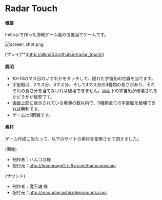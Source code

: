 # Radar Touch
#### 概要
tmlib.jsで作った海戦ゲーム風の位置当てゲームです。

![screen_shot.png](https://raw.githubusercontent.com/alkn203/radar_touch/gh-pages/screen_shot.png)

[プレイ]**](http://alkn203.github.io/radar_touch/)

#### 説明
* 10×10のマス目のいずれかをタッチして、隠れた宇宙船の位置を当てます。
* 宇宙船は、2マス分、3マス分、そして4マス分の3種類の長さがあり、それぞれの長さ分を当てなければ破壊できません。画面下の宇宙船が破壊されるかどうかが目安です。
* 画面上部に表示されている爆弾の数以内で、3種類全ての宇宙船を破壊できれば勝利です。
* ゲームは5回戦です。

#### 素材
ゲーム作成に当たって、以下のサイトの素材を使用させて頂きました。

(画像)
* 制作者：ハムコロ様
* 配付元：http://homepage2.nifty.com/hamcorossam

(サウンド)
* 制作者：魔王魂 様
* 配付元：http://maoudamashii.jokersounds.com
